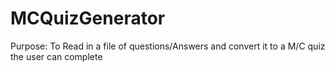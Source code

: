 # MCQuizGenerator
Purpose: To Read in a file of questions/Answers and convert it to a M/C quiz the user can complete
